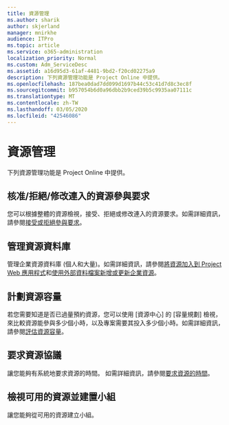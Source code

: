 ```yaml
---
title: 資源管理
ms.author: sharik
author: skjerland
manager: mnirkhe
audience: ITPro
ms.topic: article
ms.service: o365-administration
localization_priority: Normal
ms.custom: Adm_ServiceDesc
ms.assetid: a16d95d3-61af-4481-9bd2-f20cd02275a9
description: 下列資源管理功能是 Project Online 中提供。
ms.openlocfilehash: 187bea0dad7dd099d1697b44c53c41d7d8c3ec8f
ms.sourcegitcommit: b957054b6d0a96dbb2b9ced39b5c9935aa07111c
ms.translationtype: MT
ms.contentlocale: zh-TW
ms.lasthandoff: 03/05/2020
ms.locfileid: "42546086"
---
```

# <a name="resource-management"></a>資源管理

下列資源管理功能是 Project Online 中提供。
  
## <a name="approverejectmodify-incoming-resource-engagement-requests"></a>核准/拒絕/修改連入的資源參與要求

您可以根據整體的資源檢視，接受、拒絕或修改連入的資源要求。如需詳細資訊，請參閱[接受或拒絕參與要求](https://go.microsoft.com/fwlink/?LinkID=823659&amp;clcid=0x409)。
  
## <a name="manage-resource-pool"></a>管理資源資料庫

管理企業資源資料庫 (個人和大量)。如需詳細資訊，請參閱[將資源加入到 Project Web 應用程式](https://go.microsoft.com/fwlink/?LinkID=823660&amp;clcid=0x409)和[使用外部資料檔案新增或更新企業資源](https://go.microsoft.com/fwlink/?LinkID=823661&amp;clcid=0x409)。
  
## <a name="plan-resource-capacity"></a>計劃資源容量

若您需要知道是否已過量預約資源，您可以使用 [資源中心] 的 [容量規劃] 檢視，來比較資源能參與多少個小時，以及專案需要其投入多少個小時。如需詳細資訊，請參閱[評估資源容量](https://go.microsoft.com/fwlink/?LinkID=823662&amp;clcid=0x409)。
  
## <a name="request-resource-agreements"></a>要求資源協議

讓您能夠有系統地要求資源的時間。 如需詳細資訊，請參閱[要求資源的時間](https://go.microsoft.com/fwlink/?LinkID=823663&amp;clcid=0x409)。
  
## <a name="view-available-resources-and-build-teams"></a>檢視可用的資源並建置小組

讓您能夠從可用的資源建立小組。
  